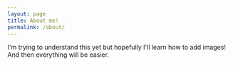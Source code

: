 ```yaml
---
layout: page
title: About me!
permalink: /about/
---
```


I'm trying to understand this yet but hopefully I'll learn how to add images! And then everything will be easier.
